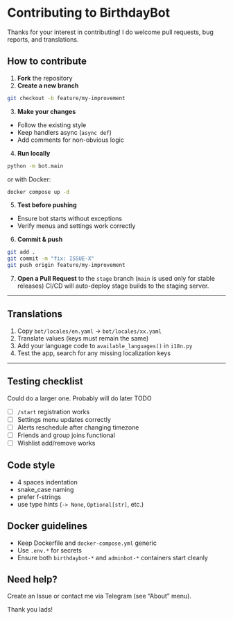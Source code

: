 
# Contributing to BirthdayBot
Thanks for your interest in contributing!
I do welcome pull requests, bug reports, and translations.  

## How to contribute
1.  **Fork** the repository
2.  **Create a new branch**
```bash
git checkout -b feature/my-improvement
```
3.  **Make your changes**
- Follow the existing style
- Keep handlers async (`async def`)
- Add comments for non-obvious logic
4.  **Run locally**
```bash
python -m bot.main
```
or with Docker:
```bash
docker compose up -d
```
5.  **Test before pushing**
- Ensure bot starts without exceptions
- Verify menus and settings work correctly
6.  **Commit & push**
```bash
git add .
git commit -m "fix: ISSUE-X"
git push origin feature/my-improvement
```
7.  **Open a Pull Request** to the `stage` branch
(`main` is used only for stable releases)
CI/CD will auto-deploy stage builds to the staging server.
---
## Translations

1. Copy `bot/locales/en.yaml` → `bot/locales/xx.yaml`
2. Translate values (keys must remain the same)
3. Add your language code to `available_languages()` in `i18n.py`
4. Test the app, search for any missing localization keys
---

## Testing checklist
Could do a larger one. Probably will do later TODO
- [ ] `/start` registration works
- [ ] Settings menu updates correctly
- [ ] Alerts reschedule after changing timezone
- [ ] Friends and group joins functional
- [ ] Wishlist add/remove works

## Code style
- 4 spaces indentation
- snake_case naming
- prefer f-strings
- use type hints (`-> None`, `Optional[str]`, etc.)

## Docker guidelines
- Keep Dockerfile and `docker-compose.yml` generic
- Use `.env.*` for secrets
- Ensure both `birthdaybot-*` and `adminbot-*` containers start cleanly

## Need help?
Create an Issue or contact me via Telegram (see “About” menu).

Thank you lads!